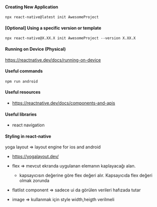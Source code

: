 #### Creating New Application

```
npx react-native@latest init AwesomeProject

```

#### [Optional] Using a specific version or template

```
npx react-native@X.XX.X init AwesomeProject --version X.XX.X

```

#### Running on Device (Physical)

https://reactnative.dev/docs/running-on-device

#### Useful commands

```
npm run android
```

#### Useful resources

- https://reactnative.dev/docs/components-and-apis

#### Useful libraries

- react navigation

#### Styling in react-native

yoga layout => layout engine for ios and android

- https://yogalayout.dev/
- flex => mevcut ekranda uygulanan elemanın kaplayacağı alan.

  - kapsayıcısın değerine göre flex değeri alır. Kapsayıcıda flex değeri olmak zorunda

- flatlist component => sadece ui da görülen verileri hafızada tutar
- image => kullanmak için style width,heigth verilmeli
